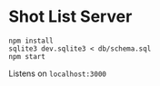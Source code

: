 # Shot List Server

```
npm install
sqlite3 dev.sqlite3 < db/schema.sql
npm start
```

Listens on `localhost:3000`
